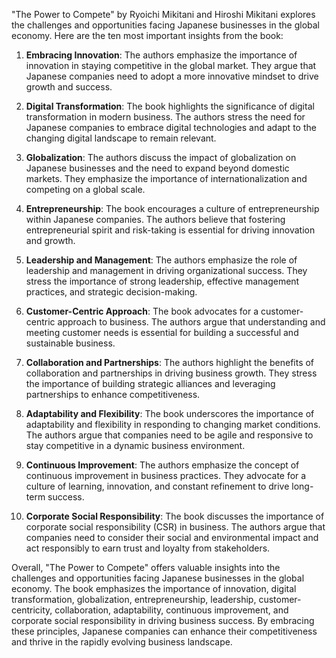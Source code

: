 "The Power to Compete" by Ryoichi Mikitani and Hiroshi Mikitani explores the challenges and opportunities facing Japanese businesses in the global economy. Here are the ten most important insights from the book:

1. **Embracing Innovation**: The authors emphasize the importance of innovation in staying competitive in the global market. They argue that Japanese companies need to adopt a more innovative mindset to drive growth and success.

2. **Digital Transformation**: The book highlights the significance of digital transformation in modern business. The authors stress the need for Japanese companies to embrace digital technologies and adapt to the changing digital landscape to remain relevant.

3. **Globalization**: The authors discuss the impact of globalization on Japanese businesses and the need to expand beyond domestic markets. They emphasize the importance of internationalization and competing on a global scale.

4. **Entrepreneurship**: The book encourages a culture of entrepreneurship within Japanese companies. The authors believe that fostering entrepreneurial spirit and risk-taking is essential for driving innovation and growth.

5. **Leadership and Management**: The authors emphasize the role of leadership and management in driving organizational success. They stress the importance of strong leadership, effective management practices, and strategic decision-making.

6. **Customer-Centric Approach**: The book advocates for a customer-centric approach to business. The authors argue that understanding and meeting customer needs is essential for building a successful and sustainable business.

7. **Collaboration and Partnerships**: The authors highlight the benefits of collaboration and partnerships in driving business growth. They stress the importance of building strategic alliances and leveraging partnerships to enhance competitiveness.

8. **Adaptability and Flexibility**: The book underscores the importance of adaptability and flexibility in responding to changing market conditions. The authors argue that companies need to be agile and responsive to stay competitive in a dynamic business environment.

9. **Continuous Improvement**: The authors emphasize the concept of continuous improvement in business practices. They advocate for a culture of learning, innovation, and constant refinement to drive long-term success.

10. **Corporate Social Responsibility**: The book discusses the importance of corporate social responsibility (CSR) in business. The authors argue that companies need to consider their social and environmental impact and act responsibly to earn trust and loyalty from stakeholders.

Overall, "The Power to Compete" offers valuable insights into the challenges and opportunities facing Japanese businesses in the global economy. The book emphasizes the importance of innovation, digital transformation, globalization, entrepreneurship, leadership, customer-centricity, collaboration, adaptability, continuous improvement, and corporate social responsibility in driving business success. By embracing these principles, Japanese companies can enhance their competitiveness and thrive in the rapidly evolving business landscape.